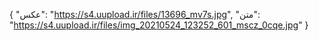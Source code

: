 {
  "عکس": "https://s4.uupload.ir/files/13696_mv7s.jpg",
  "متن": "https://s4.uupload.ir/files/img_20210524_123252_601_mscz_0cqe.jpg"
}

